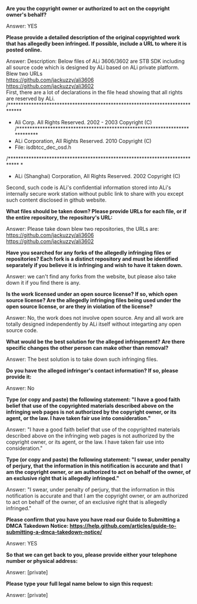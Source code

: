**Are you the copyright owner or authorized to act on the copyright owner's behalf?**

Answer: YES

**Please provide a detailed description of the original copyrighted work that has allegedly been infringed. If possible, include a URL to where it is posted online.**

Answer:
Description: Below files of ALi 3606/3602 are STB SDK including all source code which is designed by ALi based on ALi private platform.
Blew two URLs  
https://github.com/jackuzzy/ali3606  
https://github.com/jackuzzy/ali3602  
First, there are a lot of declarations in the file head showing that all rights are reserved by ALi.
/*****************************************************************************
* Ali Corp. All Rights Reserved. 2002 - 2003 Copyright (C)
/****************************************************************************
* ALi Corporation, All Rights Reserved. 2010 Copyright (C)
* File: isdbtcc_dec_osd.h

/****************************************************************************
*
* ALi (Shanghai) Corporation, All Rights Reserved. 2002 Copyright (C)

Second, such code is ALi's confidential information stored into ALi's internally secure work station without public link to share with you except such content disclosed in github website.

**What files should be taken down? Please provide URLs for each file, or if the entire repository, the repository's URL:**

Answer: Please take down blew two repositories, the URLs are:  
https://github.com/jackuzzy/ali3606  
https://github.com/jackuzzy/ali3602  

**Have you searched for any forks of the allegedly infringing files or repositories? Each fork is a distinct repository and must be identified separately if you believe it is infringing and wish to have it taken down.**

Answer: we can't find any forks from the website, but please also take down it if you find there is any.

**Is the work licensed under an open source license? If so, which open source license? Are the allegedly infringing files being used under the open source license, or are they in violation of the license?** 

Answer: No, the work does not involve open source. Any and all work are totally designed independently by ALi itself without integarting any open source code.

**What would be the best solution for the alleged infringement? Are there specific changes the other person can make other than removal?**

Answer: The best solution is to take down such infringing files.

**Do you have the alleged infringer's contact information? If so, please provide it:**

Answer: No

**Type (or copy and paste) the following statement: "I have a good faith belief that use of the copyrighted materials described above on the infringing web pages is not authorized by the copyright owner, or its agent, or the law. I have taken fair use into consideration."**

Answer: "I have a good faith belief that use of the copyrighted materials described above on the infringing web pages is not authorized by the copyright owner, or its agent, or the law. I have taken fair use into consideration."

**Type (or copy and paste) the following statement: "I swear, under penalty of perjury, that the information in this notification is accurate and that I am the copyright owner, or am authorized to act on behalf of the owner, of an exclusive right that is allegedly infringed."**

Answer: "I swear, under penalty of perjury, that the information in this notification is accurate and that I am the copyright owner, or am authorized to act on behalf of the owner, of an exclusive right that is allegedly infringed."

**Please confirm that you have you have read our Guide to Submitting a DMCA Takedown Notice: https://help.github.com/articles/guide-to-submitting-a-dmca-takedown-notice/**

Answer: YES

**So that we can get back to you, please provide either your telephone number or physical address:**

Answer: [private]

**Please type your full legal name below to sign this request:**

Answer: [private]

